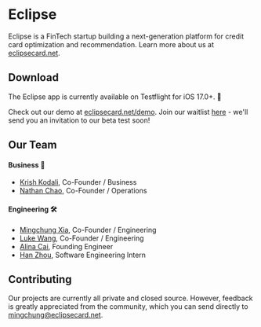 # Eclipse

Eclipse is a FinTech startup building a next-generation platform for credit card optimization and recommendation. Learn more about us at [eclipsecard.net](https://eclipsecard.net).


## Download

The Eclipse app is currently available on Testflight for iOS 17.0+. 🎉

Check out our demo at [eclipsecard.net/demo](https://www.eclipsecard.net/demo). Join our waitlist [here](https://airtable.com/appzCTxt7vDCa56jq/shrfp3qUi778aWn6J) - we'll send you an invitation to our beta test soon!
## Our Team

#### Business 💼

- [Krish Kodali](https://www.linkedin.com/in/krish-kodali/), Co-Founder / Business
- [Nathan Chao](https://www.linkedin.com/in/nathan-chao-997376204/), Co-Founder / Operations

#### Engineering 🛠️

- [Mingchung Xia](https://www.linkedin.com/in/mingchung-xia/), Co-Founder / Engineering
- [Luke Wang](https://www.linkedin.com/in/luke-wang63/), Co-Founder / Engineering
- [Alina Cai](https://www.linkedin.com/in/alina-cai/), Founding Engineer
- [Han Zhou](https://www.linkedin.com/in/han-zhou-656676280/), Software Engineering Intern

## Contributing

Our projects are currently all private and closed source. However, feedback is greatly appreciated from the community, which you can send directly to mingchung@eclipsecard.net.
